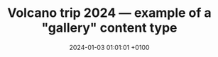 ---
title: Volcano trip 2024 — example of a "gallery" content type 
date: 2024-01-03 01:01:01 +0100
draft: false
tags: [Travel, Volcano, 2024]
summary_photos_count: 5
---